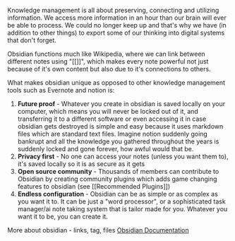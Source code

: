 Knowledge management is all about preserving, connecting and utilizing information. We access more information in an hour than our brain will ever be able to process. We could no longer keep up and that's why we have (in addition to other things) to export some of our thinking into digital systems that don't forget.

Obsidian functions much like Wikipedia, where we can link between different notes using "[[]]", which makes every note powerful not just because of it's own content but also due to it's connections to others.

What makes obsidian unique as opposed to other knowledge management tools such as Evernote and notion is:
1. **Future proof** - Whatever you create in obsidian is saved locally on your computer, which means you will never be locked out of it, and transferring it to a different software or even accessing it in case obsidian gets destroyed is simple and easy because it uses markdown files which are standard text files. Imagine notion suddenly going bankrupt and all the knowledge you gathered throughout the years is suddenly locked and gone forever, how awful would that be. 
2. **Privacy first** - No one can access your notes (unless you want them to), it's saved locally so it is as secure as it gets
3. **Open source community** - Thousands of members can contribute to Obsidian by creating community plugins which adds game changing features to obsidian (see [[Recommended Plugins]])
4. **Endless configuration** - Obsidian can be as simple or as complex as you want it to. It can be just a "word processor", or a sophisticated task manager/ai note taking system that is tailor made for you. Whatever you want it to be, you can create it.

More about obsidian - links, tag, files [Obsidian Documentation](https://help.obsidian.md/Home)
